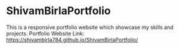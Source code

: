 # ShivamBirlaPortfolio
This is a responsive portfolio website which showcase my skills and projects.
Portfolio Website Link: https://shivambirla784.github.io/ShivamBirlaPortfolio/ 
